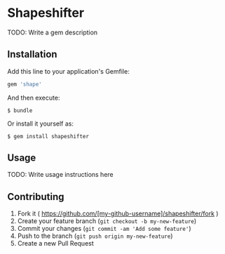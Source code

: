 # Shapeshifter

TODO: Write a gem description

## Installation

Add this line to your application's Gemfile:

```ruby
gem 'shape'
```

And then execute:

    $ bundle

Or install it yourself as:

    $ gem install shapeshifter

## Usage

TODO: Write usage instructions here

## Contributing

1. Fork it ( https://github.com/[my-github-username]/shapeshifter/fork )
2. Create your feature branch (`git checkout -b my-new-feature`)
3. Commit your changes (`git commit -am 'Add some feature'`)
4. Push to the branch (`git push origin my-new-feature`)
5. Create a new Pull Request
